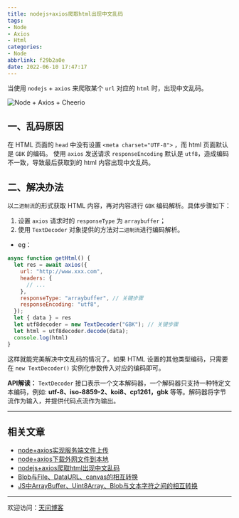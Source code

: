 ```yaml
---
title: nodejs+axios爬取html出现中文乱码
tags:
- Node
- Axios
- Html
categories:
- Node
abbrlink: f29b2a0e
date: 2022-06-10 17:47:17
---
```


当使用 `nodejs` + `axios` 来爬取某个 `url` 对应的 `html` 时，出现中文乱码。

![Node + Axios + Cheerio](https://tiven.cn/static/img/img-cheerio-01-MT5PpBQsl_YI16xUf1ijA.jpg)

[//]: # (<!-- more -->)

## 一、乱码原因

在 HTML 页面的 `head` 中没有设置 `<meta charset="UTF-8">` ，而 html 页面默认是 `GBK` 的编码。
使用 `axios` 发送请求 `responseEncoding` 默认是 `utf8`，造成编码不一致，导致最后获取到的 html 内容出现中文乱码。

## 二、解决办法

以`二进制流`的形式获取 HTML 内容，再对内容进行 `GBK` 编码解析。具体步骤如下：

1. 设置 `axios` 请求时的 `responseType` 为 `arraybuffer`；
2. 使用 `TextDecoder` 对象提供的方法对`二进制流`进行编码解析。

* eg：

```js
async function getHtml() {
  let res = await axios({
    url: "http://www.xxx.com",
    headers: {
      // ...
    },
    responseType: "arraybuffer", // 关键步骤
    responseEncoding: "utf8",
  });
  let { data } = res
  let utf8decoder = new TextDecoder("GBK"); // 关键步骤
  let html = utf8decoder.decode(data);
  console.log(html)
}
```

这样就能完美解决中文乱码的情况了。如果 HTML 设置的其他类型编码，只需要在 `new TextDecoder()` 实例化参数传入对应的编码即可。

**API解读：** `TextDecoder` 接口表示一个文本解码器，一个解码器只支持一种特定文本编码，例如: **utf-8、iso-8859-2、koi8、cp1261，gbk** 等等。解码器将字节流作为输入，并提供代码点流作为输出。

---

## 相关文章

* [node+axios实现服务端文件上传](https://tiven.cn/p/c25ecc37/ "node+axios实现服务端文件上传 | 天问博客")
* [node+axios下载外网文件到本地](https://tiven.cn/p/9b735250/ "node+axios下载外网文件到本地 | 天问博客")
* [nodejs+axios爬取html出现中文乱码](https://tiven.cn/p/f29b2a0e/ "nodejs+axios爬取html出现中文乱码 | 天问博客")
* [Blob与File、DataURL、canvas的相互转换](https://tiven.cn/p/289c2beb/ "Blob与File、DataURL、canvas的相互转换 | 天问博客")
* [JS中ArrayBuffer、Uint8Array、Blob与文本字符之间的相互转换](https://tiven.cn/p/cfd370d0/ "JS中ArrayBuffer、Uint8Array、Blob与文本字符之间的相互转换 | 天问博客")

---

欢迎访问：[天问博客](https://tiven.cn/p/f29b2a0e/ "天问博客")

